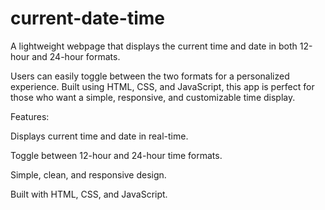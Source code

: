 # current-date-time
A lightweight webpage that displays the current time and date in both 12-hour and 24-hour formats.

Users can easily toggle between the two formats for a personalized experience. Built using HTML, CSS, and JavaScript, this app is perfect for those who want a simple, responsive, and customizable time display.

Features:

Displays current time and date in real-time.

Toggle between 12-hour and 24-hour time formats.

Simple, clean, and responsive design.

Built with HTML, CSS, and JavaScript.
